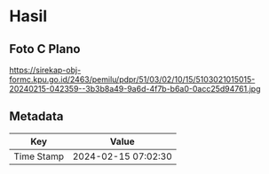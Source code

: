 # Hasil

## Foto C Plano

https://sirekap-obj-formc.kpu.go.id/2463/pemilu/pdpr/51/03/02/10/15/5103021015015-20240215-042359--3b3b8a49-9a6d-4f7b-b6a0-0acc25d94761.jpg


## Metadata

| Key        | Value               |
| ---------- | ------------------- |
| Time Stamp | 2024-02-15 07:02:30 |



